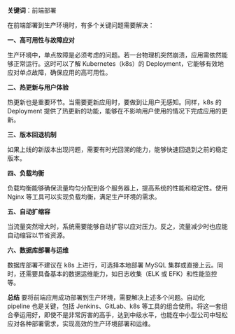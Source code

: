 **关键词**：前端部署

在前端部署到生产环境时，有多个关键问题需要解决：

**一、高可用性与故障应对**

生产环境中，单点故障是必须考虑的问题。若一台物理机突然崩溃，应用需依然能够正常运行。这时可以了解 Kubernetes（k8s）的 Deployment，它能够有效地应对单点故障，确保应用的高可用性。

**二、热更新与用户体验**

热更新也是重要环节。当需要更新应用时，要做到让用户无感知。同样，k8s 的 Deployment 提供了热更新的功能，能够在不影响用户使用的情况下完成应用的更新。

**三、版本回退机制**

如果上线的新版本出现问题，需要有时光回溯的能力，能够快速回退到之前的稳定版本。

**四、负载均衡**

负载均衡能够确保流量均匀分配到各个服务器上，提高系统的性能和稳定性。使用 Nginx 等工具可以实现负载均衡，满足生产环境的需求。

**五、自动扩缩容**

当流量突然增大时，系统需要能够自动扩容以应对压力。反之，流量减少时也应能自动缩容以节省资源。

**六、数据库部署与运维**

数据库部署不建议在 k8s 上进行，可选择本地部署 MySQL 集群或直接上云。同时，还需要具备基本的数据运维能力，如日志收集（ELK 或 EFK）和性能监控等。

**总结**
要将前端应用成功部署到生产环境，需要解决上述多个问题。自动化 pipeline 也是关键，包括 Jenkins、GitLab、k8s 等工具的组合使用。将这一套组合拳运用好，即使不是非常厉害的高手，达到中级水平，也能在中小型公司中轻松应对各种部署需求，实现高效的生产环境部署和运维。
